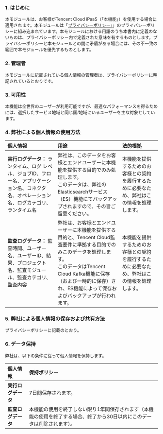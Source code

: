 ### 1\. はじめに

本モジュールは、お客様がTencent Cloud iPaaS（「本機能」）を使用する場合に適用されます。本モジュールは「[プライバシーポリシー」](https://intl.cloud.tencent.com/document/product/301/17345 )」のプライバシーポリシーに組み込まれています。本モジュールにおける用語のうち本書内に定義のないものは、プライバシーポリシー内で定義された意味を有するものとします。プライバシーポリシーと本モジュールとの間に矛盾がある場合には、その不一致の範囲で本モジュールを優先するものとします。

### 2\. 管理者

本モジュールに記載されている個人情報の管理者は、プライバシーポリシーに明記されているとおりです。

### 3\. 可用性

本機能は全世界のユーザーが利用可能ですが、最適なパフォーマンスを得るためには、選択したサービス地域と同じ国/地域にいるユーザーを主な対象としています。

### 4\. 弊社による個人情報の使用方法

| 個人情報 | 用途    | 法的根拠   |
| :------------------------------------------------------------ | :------------------------------------------------------------ | :------------------------------------------------------------ |
| **実行ログデータ：** ランタイム、ログ レベル、ジョブID、フロー名、アプリケーション名、コネクタ名、オペレーション名、ログカテゴリ、ランタイム名 | 弊社は、このデータをお客様とエンドユーザーに本機能を提供する目的でのみ処理します。<br>このデータは、弊社のElasticsearchサービス（ES）機能にてバックアップされますので、その旨ご留意ください。| 本機能を提供するためのお客様との契約を履行するために必要なため、弊社はこの情報を処理します。 |
| **監査ログデータ：** 監査時間、ユーザー名、ユーザーID、結果、プロジェクト名、監査モジュール、監査カテゴリ、監査内容 | 弊社は、お客様とエンドユーザーに本機能を提供する目的と、Tencent Cloud監査要件に準拠する目的でのみこのデータを処理します。<br>このデータはTencent Cloud Kafka機能に保存（および一時的に保存）され、ES機能によって保存およびバックアップが行われます。 | 本機能を提供するためのお客様との契約を履行するために必要なため、弊社はこの情報を処理します。 |


### 5\. 弊社による個人情報の保存および共有方法

プライバシーポリシーに記載のとおり。

### 6\. データ保持

弊社は、以下の条件に従って個人情報を保持します。

| 個人情報 | 保持ポリシー    |
| :-------------------- | :------------------------------------------------------------ |
| **実行ログデータ**    | 7日間保存されます。 |
| **監査ログデータ**       | 本機能の使用を終了しない限り1年間保存されます（本機能の使用を終了する場合、終了から30日以内にこのデータは削除されます）。 |
